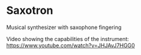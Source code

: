 # Saxotron
Musical synthesizer with saxophone fingering

Video showing the capabilities of the instrument:
https://www.youtube.com/watch?v=JHJAvJ7HGG0
